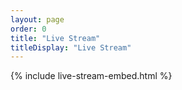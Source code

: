 ```yaml
---
layout: page
order: 0
title: "Live Stream"
titleDisplay: "Live Stream"
---
```


{% include live-stream-embed.html %}

